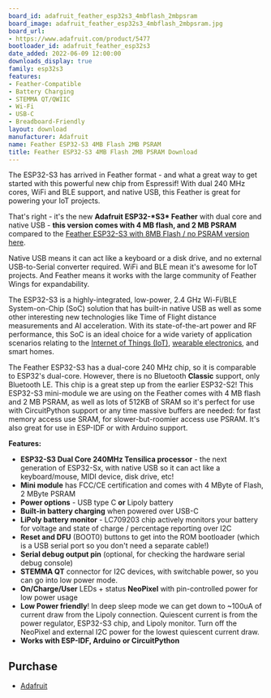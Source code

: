 ```yaml
---
board_id: adafruit_feather_esp32s3_4mbflash_2mbpsram
board_image: adafruit_feather_esp32s3_4mbflash_2mbpsram.jpg
board_url:
- https://www.adafruit.com/product/5477
bootloader_id: adafruit_feather_esp32s3
date_added: 2022-06-09 12:00:00
downloads_display: true
family: esp32s3
features:
- Feather-Compatible
- Battery Charging
- STEMMA QT/QWIIC
- Wi-Fi
- USB-C
- Breadboard-Friendly
layout: download
manufacturer: Adafruit
name: Feather ESP32-S3 4MB Flash 2MB PSRAM
title: Feather ESP32-S3 4MB Flash 2MB PSRAM Download
---
```


The ESP32-S3 has arrived in Feather format - and what a great way to get started with this powerful new chip from Espressif! With dual 240 MHz cores, WiFi and BLE support, and native USB, this Feather is great for powering your IoT projects.

That's right - it's the new **Adafruit ESP32-\*S3\* Feather** with dual core and native USB - **this version comes with 4 MB flash, and 2 MB PSRAM** compared to the [Feather ESP32-S3 with 8MB Flash / no PSRAM version here](https://www.adafruit.com/product/5323).

Native USB means it can act like a keyboard or a disk drive, and no external USB-to-Serial converter required. WiFi and BLE mean it's awesome for IoT projects. And Feather means it works with the large community of Feather Wings for expandability.

The ESP32-S3 is a highly-integrated, low-power, 2.4 GHz Wi-Fi/BLE System-on-Chip (SoC) solution that has built-in native USB as well as some other interesting new technologies like Time of Flight distance measurements and AI acceleration. With its state-of-the-art power and RF performance, this SoC is an ideal choice for a wide variety of application scenarios relating to the [Internet of Things (IoT)](https://www.adafruit.com/category/342), [wearable electronics](https://www.adafruit.com/category/65), and smart homes.

The Feather ESP32-S3 has a dual-core 240 MHz chip, so it is comparable to ESP32's dual-core. However, there is no Bluetooth **Classic** support, only Bluetooth LE. This chip is a great step up from the earlier ESP32-S2! This ESP32-S3 mini-module we are using on the Feather comes with 4 MB flash and 2 MB PSRAM, as well as lots of 512KB of SRAM so it's perfect for use with CircuitPython support or any time massive buffers are needed: for fast memory access use SRAM, for slower-but-roomier access use PSRAM. It's also great for use in ESP-IDF or with Arduino support.

**Features:**

- **ESP32-S3 Dual Core 240MHz Tensilica processor** - the next generation of ESP32-Sx, with native USB so it can act like a keyboard/mouse, MIDI device, disk drive, etc!
- **Mini module** has FCC/CE certification and comes with 4 MByte of Flash, 2 MByte PSRAM
- **Power options** - USB type C **or** Lipoly battery
- **Built-in battery charging** when powered over USB-C
- **LiPoly battery monitor** - LC709203 chip actively monitors your battery for voltage and state of charge / percentage reporting over I2C
- **Reset and DFU** (BOOT0) buttons to get into the ROM bootloader (which is a USB serial port so you don't need a separate cable!)
- **Serial debug output pin** (optional, for checking the hardware serial debug console)
- **STEMMA QT** connector for I2C devices, with switchable power, so you can go into low power mode.
- **On/Charge/User** LEDs + status **NeoPixel** with pin-controlled power for low power usage
- **Low Power friendly**! In deep sleep mode we can get down to ~100uA of current draw from the Lipoly connection. Quiescent current is from the power regulator, ESP32-S3 chip, and Lipoly monitor. Turn off the NeoPixel and external I2C power for the lowest quiescent current draw.
- **Works with ESP-IDF, Arduino** **or CircuitPython**

## Purchase

* [Adafruit](https://www.adafruit.com/product/5477)
